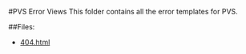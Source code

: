 #PVS Error Views
This folder contains all the error templates for PVS.

##Files:
* [404.html](/admin/docs/templates/view/error/404.html)
